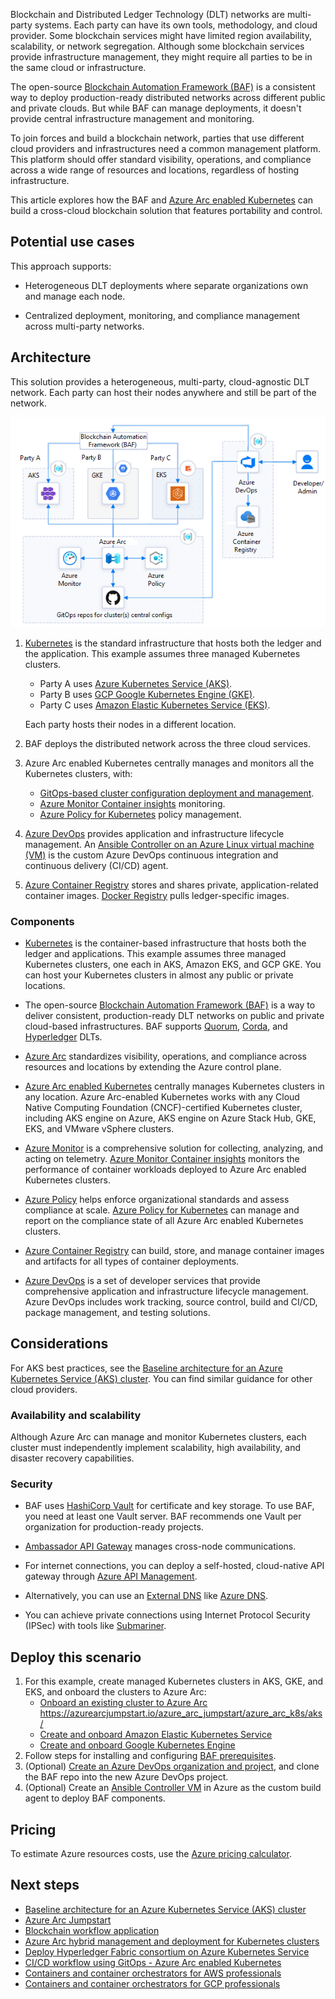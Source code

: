 Blockchain and Distributed Ledger Technology (DLT) networks are multi-party systems. Each party can have its own tools, methodology, and cloud provider. Some blockchain services might have limited region availability, scalability, or network segregation. Although some blockchain services provide infrastructure management, they might require all parties to be in the same cloud or infrastructure.

The open-source [Blockchain Automation Framework (BAF)](https://blockchain-automation-framework.readthedocs.io/) is a consistent way to deploy production-ready distributed networks across different public and private clouds. But while BAF can manage deployments, it doesn't provide central infrastructure management and monitoring.

To join forces and build a blockchain network, parties that use different cloud providers and infrastructures need a common management platform. This platform should offer standard visibility, operations, and compliance across a wide range of resources and locations, regardless of hosting infrastructure.

This article explores how the BAF and [Azure Arc enabled Kubernetes](/azure/azure-arc/kubernetes/overview) can build a cross-cloud blockchain solution that features portability and control.

## Potential use cases

This approach supports:

- Heterogeneous DLT deployments where separate organizations own and manage each node.

- Centralized deployment, monitoring, and compliance management across multi-party networks.

## Architecture

This solution provides a heterogeneous, multi-party, cloud-agnostic DLT network. Each party can host their nodes anywhere and still be part of the network.

![Diagram showing a three-party blockchain network with each party using a different cloud provider, managed and monitored through BAF and Azure Arc.](media/multi-cloud-blockchain-network.png)

1. [Kubernetes](https://kubernetes.io/) is the standard infrastructure that hosts both the ledger and the application. This example assumes three managed Kubernetes clusters.
   - Party A uses [Azure Kubernetes Service (AKS)](/azure/aks/intro-kubernetes).
   - Party B uses [GCP Google Kubernetes Engine (GKE)](https://cloud.google.com/kubernetes-engine).
   - Party C uses [Amazon Elastic Kubernetes Service (EKS)](https://aws.amazon.com/eks/).
   
   Each party hosts their nodes in a different location.
   
1. BAF deploys the distributed network across the three cloud services.
   
1. Azure Arc enabled Kubernetes centrally manages and monitors all the Kubernetes clusters, with:
   
   - [GitOps-based cluster configuration deployment and management](/azure/azure-arc/kubernetes/conceptual-configurations).
   - [Azure Monitor Container insights](/azure/azure-monitor/containers/container-insights-analyze) monitoring.
   - [Azure Policy for Kubernetes](/azure/governance/policy/concepts/policy-for-kubernetes) policy management.
   
1. [Azure DevOps](https://dev.azure.com/) provides application and infrastructure lifecycle management. An [Ansible Controller on an Azure Linux virtual machine (VM)](https://azuredevopslabs.com/labs/vstsextend/ansible/) is the custom Azure DevOps continuous integration and continuous delivery (CI/CD) agent.
   
1. [Azure Container Registry](https://azure.microsoft.com/services/container-registry/) stores and shares private, application-related container images. [Docker Registry](https://docs.docker.com/registry/) pulls ledger-specific images.

### Components

- [Kubernetes](https://kubernetes.io/) is the container-based infrastructure that hosts both the ledger and applications. This example assumes three managed Kubernetes clusters, one each in AKS, Amazon EKS, and GCP GKE. You can host your Kubernetes clusters in almost any public or private locations.
  
- The open-source [Blockchain Automation Framework (BAF)](https://blockchain-automation-framework.readthedocs.io/) is a way to deliver consistent, production-ready DLT networks on public and private cloud-based infrastructures. BAF supports [Quorum](https://consensys.net/quorum/), [Corda](https://www.corda.net/), and [Hyperledger](https://www.hyperledger.org/) DLTs.
  
- [Azure Arc](https://azure.microsoft.com/services/azure-arc/) standardizes visibility, operations, and compliance across resources and locations by extending the Azure control plane.
  
- [Azure Arc enabled Kubernetes](/azure/azure-arc/kubernetes/overview) centrally manages Kubernetes clusters in any location. Azure Arc-enabled Kubernetes works with any Cloud Native Computing Foundation (CNCF)-certified Kubernetes cluster, including AKS engine on Azure, AKS engine on Azure Stack Hub, GKE, EKS, and VMware vSphere clusters.
  
- [Azure Monitor](https://azure.microsoft.com/services/monitor/) is a comprehensive solution for collecting, analyzing, and acting on telemetry. [Azure Monitor Container insights](/azure/azure-monitor/containers/container-insights-overview) monitors the performance of container workloads deployed to Azure Arc enabled Kubernetes clusters.

- [Azure Policy](https://azure.microsoft.com/services/azure-policy/) helps enforce organizational standards and assess compliance at scale. [Azure Policy for Kubernetes](/azure/governance/policy/concepts/policy-for-kubernetes) can manage and report on the compliance state of all Azure Arc enabled Kubernetes clusters.
  
- [Azure Container Registry](https://azure.microsoft.com/services/container-registry/) can build, store, and manage container images and artifacts for all types of container deployments.
  
- [Azure DevOps](https://azure.microsoft.com/services/devops/) is a set of developer services that provide comprehensive application and infrastructure lifecycle management. Azure DevOps includes work tracking, source control, build and CI/CD, package management, and testing solutions.

## Considerations

For AKS best practices, see the [Baseline architecture for an Azure Kubernetes Service (AKS) cluster](/azure/architecture/reference-architectures/containers/aks/secure-baseline-aks). You can find similar guidance for other cloud providers.

### Availability and scalability

Although Azure Arc can manage and monitor Kubernetes clusters, each cluster must independently implement scalability, high availability, and disaster recovery capabilities.

### Security

- BAF uses [HashiCorp Vault](https://www.hashicorp.com/products/vault) for certificate and key storage. To use BAF, you need at least one Vault server. BAF recommends one Vault per organization for production-ready projects.

- [Ambassador API Gateway](https://www.getambassador.io/products/api-gateway/) manages cross-node communications.

- For internet connections, you can deploy a self-hosted, cloud-native API gateway through [Azure API Management](/azure/api-management/how-to-deploy-self-hosted-gateway-azure-kubernetes-service).

- Alternatively, you can use an [External DNS](https://github.com/kubernetes-sigs/external-dns) like [Azure DNS](https://azure.microsoft.com/services/dns).

- You can achieve private connections using Internet Protocol Security (IPSec) with tools like [Submariner](https://submariner.io/).

## Deploy this scenario

1. For this example, create managed Kubernetes clusters in AKS, GKE, and EKS, and onboard the clusters to Azure Arc:
   - [Onboard an existing cluster to Azure Arc](https://azurearcjumpstart.io/azure_arc_jumpstart/azure_arc_k8s/general/onboard_k8s/)
https://azurearcjumpstart.io/azure_arc_jumpstart/azure_arc_k8s/aks/
   - [Create and onboard Amazon Elastic Kubernetes Service](https://azurearcjumpstart.io/azure_arc_jumpstart/azure_arc_k8s/eks/eks_terraform/)
   - [Create and onboard Google Kubernetes Engine](https://azurearcjumpstart.io/azure_arc_jumpstart/azure_arc_k8s/gke/gke_terraform/)
1.  Follow steps for installing and configuring [BAF prerequisites](https://blockchain-automation-framework.readthedocs.io/en/latest/prerequisites.html).
1.  (Optional) [Create an Azure DevOps organization and project](/azure/devops/organizations/accounts/create-organization), and clone the BAF repo into the new Azure DevOps project.
1.  (Optional) Create an [Ansible Controller VM](https://azuredevopslabs.com/labs/vstsextend/ansible/) in Azure as the custom build agent to deploy BAF components.

## Pricing

To estimate Azure resources costs, use the [Azure pricing calculator](https://azure.microsoft.com/pricing/calculator/).

## Next steps

- [Baseline architecture for an Azure Kubernetes Service (AKS) cluster](/azure/architecture/reference-architectures/containers/aks/secure-baseline-aks)
- [Azure Arc Jumpstart](https://azurearcjumpstart.io/)
- [Blockchain workflow application](/azure/architecture/solution-ideas/articles/blockchain-workflow-application)
- [Azure Arc hybrid management and deployment for Kubernetes clusters](/azure/architecture/hybrid/arc-hybrid-kubernetes)
- [Deploy Hyperledger Fabric consortium on Azure Kubernetes Service](/azure/blockchain/templates/hyperledger-fabric-consortium-azure-kubernetes-service)
- [CI/CD workflow using GitOps - Azure Arc enabled Kubernetes](/azure/azure-arc/kubernetes/conceptual-gitops-ci-cd)
- [Containers and container orchestrators for AWS professionals](/azure/architecture/aws-professional/compute#containers-and-container-orchestrators)
- [Containers and container orchestrators for GCP professionals](/azure/architecture/gcp-professional/services#containers-and-container-orchestrators)

